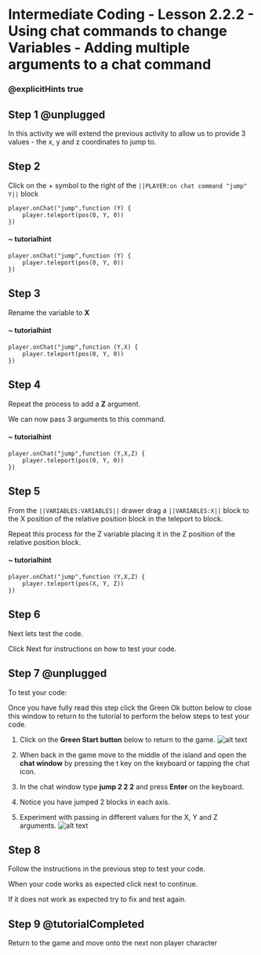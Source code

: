 # Intermediate Coding - Lesson 2.2.2 - Using chat commands to change Variables - Adding multiple arguments to a chat command

### @explicitHints true

## Step 1 @unplugged
In this activity we will extend the previous activity to allow us to provide 3 values - the x, y and z coordinates to jump to.

## Step 2
Click on the + symbol to the right of the ``||PLAYER:on chat command "jump" Y||`` block
```template
player.onChat("jump",function (Y) {
	player.teleport(pos(0, Y, 0))
})
```
#### ~ tutorialhint
```blocks 
player.onChat("jump",function (Y) {
	player.teleport(pos(0, Y, 0))
})
```
## Step 3
Rename the variable to **X**
#### ~ tutorialhint
```blocks 
player.onChat("jump",function (Y,X) {
	player.teleport(pos(0, Y, 0))
})
```

## Step 4
Repeat the process to add a **Z** argument.

We can now pass 3 arguments to this command.
#### ~ tutorialhint
```blocks 
player.onChat("jump",function (Y,X,Z) {
	player.teleport(pos(0, Y, 0))
})
```

## Step 5
From the ``||VARIABLES:VARIABLES||`` drawer drag a ``||VARIABLES:X||`` block to the X position of the relative position block in the teleport to block.

Repeat this process for the Z variable placing it in the Z position of the relative position block.
#### ~ tutorialhint
```blocks 
player.onChat("jump",function (Y,X,Z) {
	player.teleport(pos(X, Y, Z))
})
```

## Step 6
Next lets test the code.

Click Next for instructions on how to test your code.

## Step 7 @unplugged
To test your code:

Once you have fully read this step click the Green Ok button below to close this window to return to the tutorial to perform the below steps to test your code.

1. Click on the **Green Start button** below to return to the game.
![alt text](https://intermediate.codingcredentials.com/Lesson2/2.1.1/images/2.jpg?raw=true "Start")


2. When back in the game move to the middle of the island and open the **chat window** by pressing the t key on the keyboard or tapping the chat icon.
3. In the chat window type **jump 2 2 2** and press **Enter** on the keyboard.
4. Notice you have jumped 2 blocks in each axis.
5. Experiment with passing in different values for the X, Y and Z arguments.
![alt text](https://intermediate.codingcredentials.com/Lesson2/2.2.2/images/1-MultipleArguments.jpg?raw=true"Jump")

## Step 8
Follow the instructions in the previous step to test your code.

When your code works as expected click next to continue.

If it does not work as expected try to fix and test again.

## Step 9 @tutorialCompleted
Return to the game and move onto the next non player character

